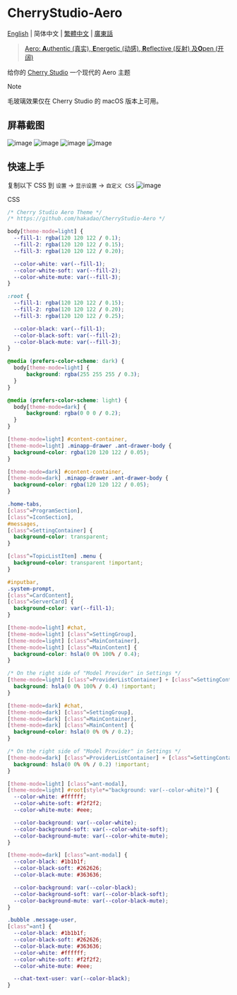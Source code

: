 # CherryStudio-Aero

[English](README.md) | 简体中文 | [繁體中文](README-cmn_TW.md) | [廣東話](README-jyut.md)

> [Aero: **A**uthentic (真实), **E**nergetic (动感), **R**eflective (反射) 及**O**pen (开阔)](https://en.wikipedia.org/wiki/Windows_Aero)

给你的 [Cherry Studio](https://github.com/CherryHQ/cherry-studio) 一个现代的 Aero 主题

> [!NOTE]
> 毛玻璃效果仅在 Cherry Studio 的 macOS 版本上可用。

## 屏幕截图

![image](https://github.com/user-attachments/assets/f1b45077-49e7-4c04-8c5f-b5099d1020aa)
![image](https://github.com/user-attachments/assets/a1203c88-9efa-489b-b3e7-a5f41961fd9e)
![image](https://github.com/user-attachments/assets/86315ef8-9bdc-4525-a4cb-b143f8608414)
![image](https://github.com/user-attachments/assets/76d6ffdd-a6be-4694-98b8-69a788208b80)

## 快速上手

复制以下 CSS 到 `设置` -> `显示设置` -> `自定义 CSS`
![image](https://github.com/user-attachments/assets/a8e595fb-d093-4972-b439-6dfb9029c9ae)

CSS

```css
/* Cherry Studio Aero Theme */
/* https://github.com/hakadao/CherryStudio-Aero */

body[theme-mode=light] {
  --fill-1: rgba(120 120 122 / 0.1);
  --fill-2: rgba(120 120 122 / 0.15);
  --fill-3: rgba(120 120 122 / 0.20);

  --color-white: var(--fill-1);
  --color-white-soft: var(--fill-2);
  --color-white-mute: var(--fill-3);
}

:root {
  --fill-1: rgba(120 120 122 / 0.15);
  --fill-2: rgba(120 120 122 / 0.20);
  --fill-3: rgba(120 120 122 / 0.25);

  --color-black: var(--fill-1);
  --color-black-soft: var(--fill-2);
  --color-black-mute: var(--fill-3);
}

@media (prefers-color-scheme: dark) {
  body[theme-mode=light] {
      background: rgba(255 255 255 / 0.3);
  }
}

@media (prefers-color-scheme: light) {
  body[theme-mode=dark] {
      background: rgba(0 0 0 / 0.2);
  }
}

[theme-mode=light] #content-container,
[theme-mode=light] .minapp-drawer .ant-drawer-body {
  background-color: rgba(120 120 122 / 0.05);
}

[theme-mode=dark] #content-container,
[theme-mode=dark] .minapp-drawer .ant-drawer-body {
  background-color: rgba(120 120 122 / 0.05);
}

.home-tabs,
[class^=ProgramSection],
[class^=IconSection],
#messages, 
[class^=SettingContainer] {
  background-color: transparent;
}

[class^=TopicListItem] .menu {
  background-color: transparent !important;
}

#inputbar,
.system-prompt,
[class^=CardContent],
[class^=ServerCard] {
  background-color: var(--fill-1);
}

[theme-mode=light] #chat,
[theme-mode=light] [class^=SettingGroup],
[theme-mode=light] [class^=MainContainer],
[theme-mode=light] [class^=MainContent] {
  background-color: hsla(0 0% 100% / 0.4);
}

/* On the right side of "Model Provider" in Settings */
[theme-mode=light] [class^=ProviderListContainer] + [class^=SettingContainer] {
  background: hsla(0 0% 100% / 0.4) !important;
}

[theme-mode=dark] #chat,
[theme-mode=dark] [class^=SettingGroup],
[theme-mode=dark] [class^=MainContainer],
[theme-mode=dark] [class^=MainContent] {
  background-color: hsla(0 0% 0% / 0.2);
}

/* On the right side of "Model Provider" in Settings */
[theme-mode=dark] [class^=ProviderListContainer] + [class^=SettingContainer] {
  background: hsla(0 0% 0% / 0.2) !important;
}

[theme-mode=light] [class^=ant-modal],
[theme-mode=light] #root[style*="background: var(--color-white)"] {
  --color-white: #ffffff;
  --color-white-soft: #f2f2f2;
  --color-white-mute: #eee;

  --color-background: var(--color-white);
  --color-background-soft: var(--color-white-soft);
  --color-background-mute: var(--color-white-mute);
}

[theme-mode=dark] [class^=ant-modal] {
  --color-black: #1b1b1f;
  --color-black-soft: #262626;
  --color-black-mute: #363636;

  --color-background: var(--color-black);
  --color-background-soft: var(--color-black-soft);
  --color-background-mute: var(--color-black-mute);
}

.bubble .message-user,
[class^=ant] {
  --color-black: #1b1b1f;
  --color-black-soft: #262626;
  --color-black-mute: #363636;
  --color-white: #ffffff;
  --color-white-soft: #f2f2f2;
  --color-white-mute: #eee;

  --chat-text-user: var(--color-black);
}
```
